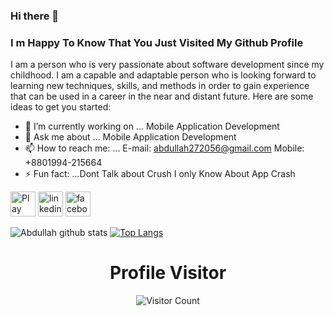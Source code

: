 ### Hi there 👋 
### I m Happy To Know That You Just Visited My Github Profile
I am a person who is very passionate about software development since my childhood. I am a capable and adaptable person who is looking forward to learning new techniques, skills, and methods in order to gain experience that can be used in a career in the near and distant future.
Here are some ideas to get you started:

- 🔭 I’m currently working on ... Mobile Application Development
- 💬 Ask me about ... Mobile Application Development
- 📫 How to reach me: ... E-mail: abdullah272056@gmail.com  Mobile: +8801994-215664
- ⚡ Fun fact: ...Dont Talk about Crush I only Know About App Crash

[<img src='https://cdn2.iconfinder.com/data/icons/social-media-iconez/64/PlayStore-128.png' alt='Play Store' height='40'>](https://play.google.com/store/apps/developer?id=Abdullah+Al+Aman) 
[<img src='https://cdn2.iconfinder.com/data/icons/social-media-icons-23/800/linkedin-512.png' alt='linkedin' height='40'>](https://www.linkedin.com/in/abdullah-al-aman-922013194/) [<img src='https://cdn2.iconfinder.com/data/icons/social-media-icons-23/800/facebook-128.png' alt='facebook' height='40'>](https://www.facebook.com/Abdullah328338)

![Abdullah github stats](https://github-readme-stats.vercel.app/api?username=Abdullah272056&show_icons=true&theme=radical) [![Top Langs](https://github-readme-stats.vercel.app/api/top-langs/?username=Abdullah272056&layout=compact)](https://github.com/Abdullah272056/github-readme-stats)

<div align="center">
  
# Profile Visitor

![Visitor Count](https://profile-counter.glitch.me/Abdullah272056/count.svg)

</div>
